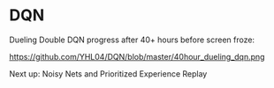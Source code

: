 # DQN

Dueling Double DQN progress after 40+ hours before screen froze:

https://github.com/YHL04/DQN/blob/master/40hour_dueling_dqn.png

Next up: Noisy Nets and Prioritized Experience Replay
